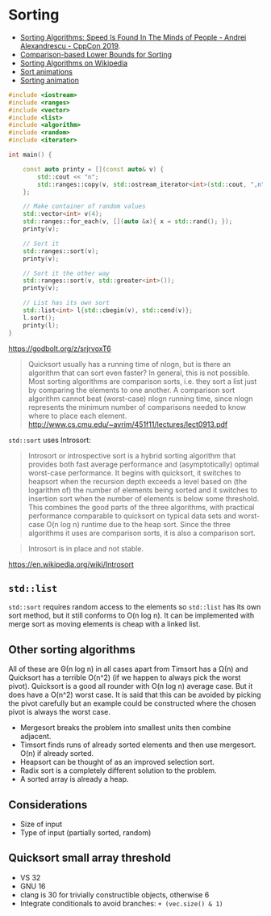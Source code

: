 # Sorting
- [Sorting Algorithms: Speed Is Found In The Minds of People - Andrei Alexandrescu - CppCon 2019](https://www.youtube.com/watch?v=FJJTYQYB1JQ).
- [Comparison-based Lower Bounds for Sorting](https://www.cs.cmu.edu/~avrim/451f11/lectures/lect0913.pdf)
- [Sorting Algorithms on Wikipedia](https://en.wikipedia.org/wiki/Sorting_algorithm)
- [Sort animations](http://www.cs.usfca.edu/~galles/visualization/ComparisonSort.html)
- [Sorting animation](https://www.cs.usfca.edu/~galles/visualization/ComparisonSort.html)

```cpp
#include <iostream>
#include <ranges>
#include <vector>
#include <list>
#include <algorithm>
#include <random>
#include <iterator>

int main() {

	const auto printy = [](const auto& v) {
		std::cout << "n";
		std::ranges::copy(v, std::ostream_iterator<int>(std::cout, ",n"));
	};

	// Make container of random values
	std::vector<int> v(4);
	std::ranges::for_each(v, [](auto &x){ x = std::rand(); });
	printy(v);

	// Sort it
	std::ranges::sort(v);
	printy(v);

	// Sort it the other way
	std::ranges::sort(v, std::greater<int>());
	printy(v);

	// List has its own sort
	std::list<int> l{std::cbegin(v), std::cend(v)};
	l.sort();
	printy(l);
}
```
https://godbolt.org/z/srjrvoxT6

> Quicksort usually has a running time of nlogn, but is there an algorithm that
> can sort even faster? In general, this is not possible. Most sorting algorithms
> are comparison sorts, i.e. they sort a list just by comparing the elements to
> one another. A comparison sort algorithm cannot beat (worst-case) nlogn running
> time, since nlogn represents the minimum number of comparisons needed to know
> where to place each element.
http://www.cs.cmu.edu/~avrim/451f11/lectures/lect0913.pdf

`std::sort` uses Introsort:
> Introsort or introspective sort is a hybrid sorting algorithm that provides
> both fast average performance and (asymptotically) optimal worst-case
> performance. It begins with quicksort, it switches to heapsort when the
> recursion depth exceeds a level based on (the logarithm of) the number of
> elements being sorted and it switches to insertion sort when the number of
> elements is below some threshold. This combines the good parts of the three
> algorithms, with practical performance comparable to quicksort on typical
> data sets and worst-case O(n log n) runtime due to the heap sort. Since the
> three algorithms it uses are comparison sorts, it is also a comparison sort.

> Introsort is in place and not stable.

https://en.wikipedia.org/wiki/Introsort

## `std::list`
`std::sort` requires random access to the elements so `std::list` has its own
sort method, but it still conforms to O(n log n). It can be implemented with
merge sort as moving elements is cheap with a linked list.

## Other sorting algorithms
All of these are Θ(n log n) in all cases apart from Timsort has a Ω(n) and
Quicksort has a terrible O(n^2) (if we happen to always pick the worst pivot).
Quicksort is a good all rounder with O(n log n) average case. But it does have
a O(n^2) worst case. It is said that this can be avoided by picking the pivot
carefully but an example could be constructed where the chosen pivot is always
the worst case.

- Mergesort breaks the problem into smallest units then combine adjacent.
- Timsort finds runs of already sorted elements and then use mergesort. O(n) if already sorted.
- Heapsort can be thought of as an improved selection sort.
- Radix sort is a completely different solution to the problem.
- A sorted array is already a heap.

## Considerations
- Size of input
- Type of input (partially sorted, random)

## Quicksort small array threshold
- VS 32
- GNU 16
- clang is 30 for trivially constructible objects, otherwise 6
- Integrate conditionals to avoid branches: `+ (vec.size() & 1)`

